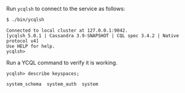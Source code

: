 <!--
+++
private = true
+++
-->

Run `ycqlsh` to connect to the service as follows:

```sh
$ ./bin/ycqlsh
```

```output
Connected to local cluster at 127.0.0.1:9042.
[ycqlsh 5.0.1 | Cassandra 3.9-SNAPSHOT | CQL spec 3.4.2 | Native protocol v4]
Use HELP for help.
ycqlsh>
```

Run a YCQL command to verify it is working.

```cql
ycqlsh> describe keyspaces;
```

```output
system_schema  system_auth  system
```
